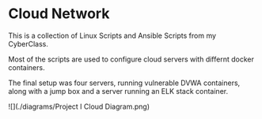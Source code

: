 # Cloud Network
This is a collection of Linux Scripts and Ansible Scripts from my CyberClass.

Most of the scripts are used to configure cloud servers with differnt docker containers.

The final setup was four servers, running vulnerable DVWA containers, along with a jump box and a server running an ELK stack container.

![](./diagrams/Project I Cloud Diagram.png)

